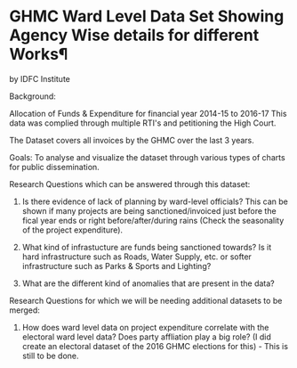 # GHMC Ward Level Data Set Showing Agency Wise details for different Works¶
by IDFC Institute


Background:

Allocation of Funds & Expenditure for financial year 2014-15 to 2016-17
This data was complied through multiple RTI's and petitioning the High Court.

The Dataset covers all invoices by the GHMC over the last 3 years.

Goals: To analyse and visualize the dataset through various types of charts for public dissemination.

Research Questions which can be answered through this dataset:

1. Is there evidence of lack of planning by ward-level officials? This can be shown if many projects are being sanctioned/invoiced just before the fical year ends or right before/after/during rains (Check the seasonality of the project expenditure).

2. What kind of infrastucture are funds being sanctioned towards? Is it hard infrastructure such as Roads, Water Supply, etc. or softer infrastructure such as Parks & Sports and Lighting?

3. What are the different kind of anomalies that are present in the data?

Research Questions for which we will be needing additional datasets to be merged:

1. How does ward level data on project expenditure correlate with the electoral ward level data? Does party affliation play a big role? (I did create an electoral dataset of the 2016 GHMC elections for this) - This is still to be done.

